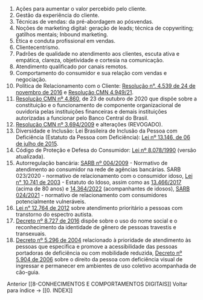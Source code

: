1. Ações para aumentar o valor percebido pelo cliente.
2. Gestão da experiência do cliente.
3. Técnicas de vendas: da pré-abordagem ao pósvendas.
4. Noções de marketing digital: geração de leads; técnica de copywriting; gatilhos mentais; Inbound marketing.
5. Ética e conduta profissional em vendas.
6. Clientecentrismo.
7. Padrões de qualidade no atendimento aos clientes, escuta ativa e empática, clareza, objetividade e cortesia na comunicação.
8. Atendimento qualificado por canais remotos.
9. Comportamento do consumidor e sua relação com vendas e negociação.
10. Política de Relacionamento com o Cliente: [Resolução n°. 4.539 de 24 de novembro de 2016](https://normativos.bcb.gov.br/Lists/Normativos/Attachments/50293/Res_4539_v3_L.pdf) e [Resolução CMN 4.949/21](https://www.bcb.gov.br/estabilidadefinanceira/exibenormativo?tipo=RESOLU%C3%87%C3%83O%20CMN&numero=4949#:~:text=Disp%C3%B5e%20sobre%20princ%C3%ADpios%20e,de%20produtos%20e%20de%20servi%C3%A7os.&text=Art.,-1%C2%BA%20Esta%20Resolu%C3%A7%C3%A3o).
11. [Resolução CMN nº 4.860](https://www.bcb.gov.br/estabilidadefinanceira/exibenormativo?tipo=Resolu%C3%A7%C3%A3o%20CMN&numero=4860), de 23 de outubro de 2020 que dispõe sobre a constituição e o funcionamento de componente organizacional de ouvidoria pelas instituições financeiras e demais instituições autorizadas a funcionar pelo Banco Central do Brasil.
12. [Resolução CMN nº 3.694/2009](https://www.bcb.gov.br/estabilidadefinanceira/exibenormativo?tipo=Resolu%C3%A7%C3%A3o&numero=3694) e alterações (REVOGADO).
13. Diversidade e Inclusão: Lei Brasileira de Inclusão da Pessoa com Deficiência (Estatuto da Pessoa com Deficiência): [Lei nº 13.146, de 06 de julho de 2015](https://www.planalto.gov.br/ccivil_03/_ato2015-2018/2015/lei/l13146.htm).
14. Código de Proteção e Defesa do Consumidor: [Lei nº 8.078/1990](https://www.planalto.gov.br/ccivil_03/leis/l8078compilado.htm) (versão atualizada).
15. Autorregulação bancária: [SARB nº 004/2009](https://www.youtube.com/watch?v=N3gr9SxV84I) - Normativo de atendimento ao consumidor na rede de agências bancárias. SARB 023/2020 - normativo de relacionamento com o consumidor idoso, [Lei n° 10.741 de 2003](http://www.planalto.gov.br/ccivil_03/LEIS/2003/L10.741compilado.htm) - Estatuto do Idoso, assim como as [13.466/2017](https://www.planalto.gov.br/ccivil_03/_ato2015-2018/2017/lei/l13466.htm) (acima de 80 anos) e [14.364/2022](https://www2.camara.leg.br/legin/fed/lei/2022/lei-14364-1-junho-2022-792755-publicacaooriginal-165421-pl.html) (acompanhantes de idosos), [SARB 024/2021](https://cmsarquivos.autorregulacaobancaria.com.br/Arquivos/documentos/PDF/Normativo%20de%20Relacionamento%20com%20o%20Consumidor%20Potencialmente%20Vulner%C3%A1vel%20-%20aprovada%20CAR%2031_03_21.pdf) - normativo de relacionamento com consumidores potencialmente vulneráveis.
16. [Lei n° 12.764 de 2012](https://www.planalto.gov.br/ccivil_03/_ato2011-2014/2012/lei/l12764.htm) sobre atendimento prioritário a pessoas com transtorno do espectro autista.
17. [Decreto nº 8.727 de 2016](https://www.planalto.gov.br/ccivil_03/_ato2015-2018/2016/decreto/d8727.htm) dispõe sobre o uso do nome social e o reconhecimento da identidade de gênero de pessoas travestis e transexuais.
18. [Decreto nº 5.296 de 2004](http://www.planalto.gov.br/ccivil_03/_ato2004-2006/2004/decreto/d5296.htm) relacionado à prioridade de atendimento às pessoas que especifica e promove a acessibilidade das pessoas portadoras de deficiência ou com mobilidade reduzida, [Decreto nº 5.904 de 2006](https://www.planalto.gov.br/ccivil_03/_ato2004-2006/2006/decreto/d5904.htm) sobre o direito da pessoa com deficiência visual de ingressar e permanecer em ambientes de uso coletivo acompanhada de cão-guia.

Anterior [[8-CONHECIMENTOS E COMPORTAMENTOS DIGITAIS]]
Voltar para índice -> [[0. INDEX]] 